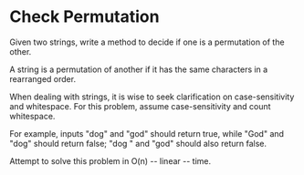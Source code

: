 # Check Permutation

Given two strings, write a method to decide if one is a permutation of the other.

A string is a permutation of another if it has the same characters in a rearranged order.

When dealing with strings, it is wise to seek clarification on case-sensitivity and whitespace. For this problem, assume case-sensitivity and count whitespace. 

For example, inputs "dog" and "god" should return true, while "God" and "dog" should return false; "dog " and "god" should also return false.

Attempt to solve this problem in O(n) -- linear -- time.

